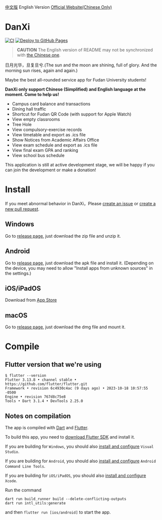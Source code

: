 [中文版](README.md) English Version
[Official Website(Chinese Only)](https://danxi.fduhole.com)

# DanXi

[![CI](https://github.com/DanXi-Dev/DanXi/actions/workflows/ci_ios.yml/badge.svg)](https://github.com/DanXi-Dev/DanXi/actions/workflows/ci_ios.yml)
[![Deploy to GitHub Pages](https://github.com/DanXi-Dev/DanXi/actions/workflows/deploy_to_gh-pages.yml/badge.svg)](https://github.com/DanXi-Dev/DanXi/actions/workflows/deploy_to_gh-pages.yml)

> **CAUTION**
> The English version of README may not be synchronized with [the Chinese one](README.md).

日月光华，旦复旦兮.(The sun and the moon are shining, full of glory. And the morning sun rises, again and
again.)

Maybe the best all-rounded service app for Fudan University students!

**DanXi only support Chinese (Simplified) and English language at the moment. Come to help us!**

- Campus card balance and transactions
- Dining hall traffic
- Shortcut for Fudan QR Code (with support for Apple Watch)
- View empty classrooms
- Tree Hole
- View compulsory-exercise records
- View timetable and export as .ics file
- Show Notices from Academic Affairs Office
- View exam schedule and export as .ics file
- View final exam GPA and ranking
- View school bus schedule

This application is still at active development stage, we will be happy if you can join the development or make a donation!

# Install

If you meet abnormal behavior in
DanXi，Please [create an issue](https://github.com/DanXi-Dev/DanXi/issues/new/choose)
or [create a new pull request](https://github.com/DanXi-Dev/DanXi/compare).

## Windows

Go to [release page](https://github.com/DanXi-Dev/DanXi/releases), just download the zip file and
unzip it.

## Android

Go to [release page](https://github.com/DanXi-Dev/DanXi/releases), just download the apk file and
install it.
(Depending on the device, you may need to allow "Install apps from unknown sources" in the
settings.)

## iOS/iPadOS

Download from [App Store](https://apps.apple.com/us/app/旦夕/id1568629997)

## macOS

Go to [release page](https://github.com/DanXi-Dev/DanXi/releases), just download the dmg file and
mount it.

# Compile

## Flutter version that we're using

```shell
$ flutter --version
Flutter 3.13.8 • channel stable • https://github.com/flutter/flutter.git
Framework • revision 6c4930c4ac (9 days ago) • 2023-10-18 10:57:55 -0500
Engine • revision 767d8c75e8
Tools • Dart 3.1.4 • DevTools 2.25.0
```

## Notes on compilation

The app is compiled with [Dart](https://dart.dev/) and [Flutter](https://flutter.dev/).

To build this app, you need to [download Flutter SDK](https://flutter.dev/docs/get-started/install) and install it.

If you are building for `Windows`, you should also [install and configure](https://visualstudio.microsoft.com/downloads/) `Visual Studio`.

If you are building for `Android`, you should also [install and configure](https://developer.android.com/studio) `Android Command Line Tools`.

If you are building for `iOS/iPadOS`, you should also [install and configure](https://apps.apple.com/cn/app/xcode/id497799835) `Xcode`.

Run the command 

```
dart run build_runner build --delete-conflicting-outputs
dart run intl_utils:generate
```

and then  `flutter run [ios/android]` to start the app.
